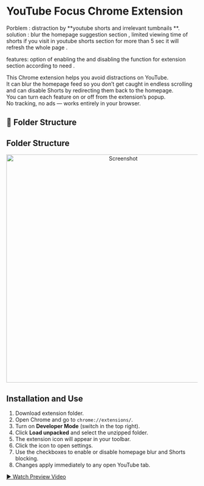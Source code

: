 # YouTube Focus Chrome Extension
Porblem : distraction by **youtube shorts and irrelevant tumbnails **.
solution : blur the homepage suggestion section , limited viewing time of shorts if you visit in youtube shorts section for more than 5 sec
it will refresh the whole page .

features: option of enabling the and  disabling the function for extension section according to need .


This Chrome extension helps you avoid distractions on YouTube.  
It can blur the homepage feed so you don’t get caught in endless scrolling and can disable Shorts by redirecting them back to the homepage.  
You can turn each feature on or off from the extension’s popup.  
No tracking, no ads — works entirely in your browser.

## 📂 Folder Structure

## Folder Structure
<p align="center">
  <img src="https://github.com/user-attachments/assets/5e82beb8-73ab-4bbc-a1eb-92550aca1b93" alt="Screenshot" width="600"/>
</p>


## Installation and Use

1. Download extension folder.
2. Open Chrome and go to `chrome://extensions/`.
3. Turn on **Developer Mode** (switch in the top right).
4. Click **Load unpacked** and select the unzipped folder.
5. The extension icon will appear in your toolbar.
6. Click the icon to open settings.
7. Use the checkboxes to enable or disable homepage blur and Shorts blocking.
8. Changes apply immediately to any open YouTube tab.

[▶ Watch Preview Video](https://github.com/user-attachments/assets/239d008c-3c4d-4988-aa34-9165c2ebb788)





